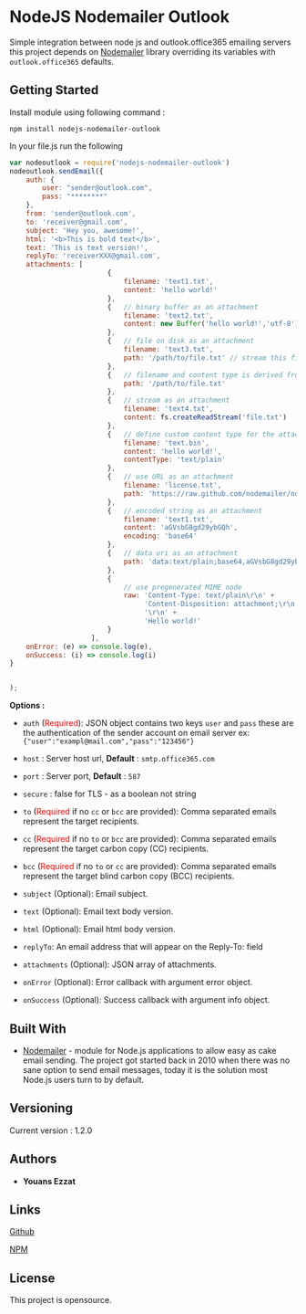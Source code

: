 # NodeJS Nodemailer Outlook

Simple integration between node js and outlook.office365 emailing servers this project depends on [Nodemailer](https://nodemailer.com) library overriding its variables with `outlook.office365` defaults.
## Getting Started
Install module using following command :
```
npm install nodejs-nodemailer-outlook
```
In your file.js run the following

```javascript
var nodeoutlook = require('nodejs-nodemailer-outlook')
nodeoutlook.sendEmail({
    auth: {
        user: "sender@outlook.com",
        pass: "********"
    },
    from: 'sender@outlook.com',
    to: 'receiver@gmail.com',
    subject: 'Hey you, awesome!',
    html: '<b>This is bold text</b>',
    text: 'This is text version!',
    replyTo: 'receiverXXX@gmail.com',
    attachments: [
                        {
                            filename: 'text1.txt',
                            content: 'hello world!'
                        },
                        {   // binary buffer as an attachment
                            filename: 'text2.txt',
                            content: new Buffer('hello world!','utf-8')
                        },
                        {   // file on disk as an attachment
                            filename: 'text3.txt',
                            path: '/path/to/file.txt' // stream this file
                        },
                        {   // filename and content type is derived from path
                            path: '/path/to/file.txt'
                        },
                        {   // stream as an attachment
                            filename: 'text4.txt',
                            content: fs.createReadStream('file.txt')
                        },
                        {   // define custom content type for the attachment
                            filename: 'text.bin',
                            content: 'hello world!',
                            contentType: 'text/plain'
                        },
                        {   // use URL as an attachment
                            filename: 'license.txt',
                            path: 'https://raw.github.com/nodemailer/nodemailer/master/LICENSE'
                        },
                        {   // encoded string as an attachment
                            filename: 'text1.txt',
                            content: 'aGVsbG8gd29ybGQh',
                            encoding: 'base64'
                        },
                        {   // data uri as an attachment
                            path: 'data:text/plain;base64,aGVsbG8gd29ybGQ='
                        },
                        {
                            // use pregenerated MIME node
                            raw: 'Content-Type: text/plain\r\n' +
                                 'Content-Disposition: attachment;\r\n' +
                                 '\r\n' +
                                 'Hello world!'
                        }
                    ],
    onError: (e) => console.log(e),
    onSuccess: (i) => console.log(i)
}


);
```
<b>Options :</b>

- ```auth``` (<span style='color:red;'>Required</span>): JSON object contains two keys `user` and `pass` these are the authentication of the sender account on email server ex: `{"user":"exampl@mail.com","pass":"123456"}`

- ```host``` : Server host url, <b>Default</b> : `smtp.office365.com`
- ```port``` : Server port, <b>Default</b> : `587`
- ```secure``` : false for TLS - as a boolean not string
- ```to```  (<span style='color:red;'>Required</span> if no `cc` or `bcc` are provided): Comma separated emails represent the target recipients.
- ```cc```  (<span style='color:red;'>Required</span> if no `to` or `bcc` are provided): Comma separated emails represent the target carbon copy (CC) recipients.
- ```bcc```  (<span style='color:red;'>Required</span> if no `to` or `cc` are provided): Comma separated emails represent the target blind carbon copy (BCC) recipients.
- ```subject```  (Optional): Email subject.
- ```text```  (Optional): Email text body version.
- ```html```  (Optional): Email html body version.
- ```replyTo```: An email address that will appear on the Reply-To: field
- ```attachments```  (Optional): JSON array of attachments.
- ```onError```  (Optional): Error callback with argument error object.
- ```onSuccess```  (Optional): Success callback with argument info object.

## Built With

* [Nodemailer](https://nodemailer.com) - module for Node.js applications to allow easy as cake email sending. The project got started back in 2010 when there was no sane option to send email messages, today it is the solution most Node.js users turn to by default.

## Versioning

Current version : 1.2.0

## Authors

* **Youans Ezzat**

## Links

[Github](https://github.com/Youans/nodejs-nodemailer-outlook)

[NPM](https://www.npmjs.com/package/nodejs-nodemailer-outlook)

## License

This project is opensource.
